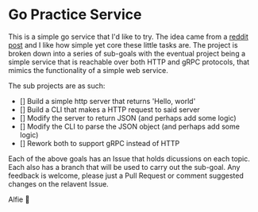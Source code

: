 # Go Practice Service

This is a simple go service that I'd like to try. 
The idea came from a [reddit post](https://www.reddit.com/r/golang/comments/ojjgum/what_are_some_good_project_ideas_for_a_go_beginner/)
and I like how simple yet core these little tasks are. The project is broken down into a series of sub-goals with the eventual project
being a simple service that is reachable over both HTTP and gRPC protocols, that mimics the functionality of a simple web service.

The sub projects are as such:
- [] Build a simple http server that returns 'Hello, world'
- [] Build a CLI that makes a HTTP request to said server
- [] Modify the server to return JSON (and perhaps add some logic)
- [] Modify the CLI to parse the JSON object (and perhaps add some logic)
- [] Rework both to support gRPC instead of HTTP

Each of the above goals has an Issue that holds dicussions on each topic. Each also has a branch that will be used to carry out the sub-goal. 
Any feedback is welcome, please just a Pull Request or comment suggested changes on the relavent Issue. 

Alfie 👾
